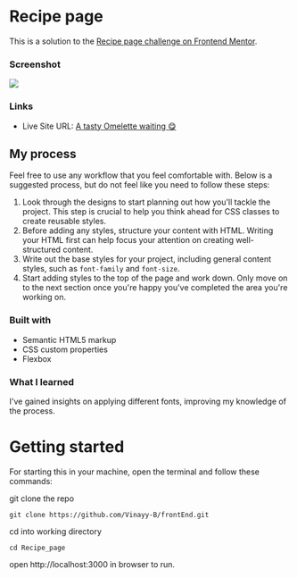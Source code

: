 # Recipe page 

This is a solution to the [Recipe page challenge on Frontend Mentor](https://www.frontendmentor.io/challenges/recipe-page-KiTsR8QQKm).

### Screenshot

![](./Recipe_page/assets/images/screenshot.png)


### Links

- Live Site URL: [A tasty Omelette waiting :yum:](https://recipe-page-one-kappa.vercel.app/)

## My process

Feel free to use any workflow that you feel comfortable with. Below is a suggested process, but do not feel like you need to follow these steps:
1. Look through the designs to start planning out how you'll tackle the project. This step is crucial to help you think ahead for CSS classes to create reusable styles.
2. Before adding any styles, structure your content with HTML. Writing your HTML first can help focus your attention on creating well-structured content.
3. Write out the base styles for your project, including general content styles, such as `font-family` and `font-size`.
4. Start adding styles to the top of the page and work down. Only move on to the next section once you're happy you've completed the area you're working on.


### Built with

- Semantic HTML5 markup
- CSS custom properties
- Flexbox

### What I learned

I've gained insights on applying different fonts, improving my knowledge of the process.

# Getting started
For starting this in your machine, open the terminal and follow these commands:

git clone the repo
```
git clone https://github.com/Vinayy-B/frontEnd.git
```

cd into working directory
```
cd Recipe_page
```

open http://localhost:3000 in browser to run.

